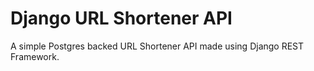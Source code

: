 # Django URL Shortener API

A simple Postgres backed URL Shortener API made using Django REST Framework.
